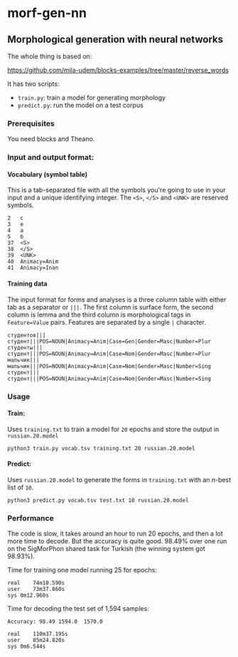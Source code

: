 # morf-gen-nn

## Morphological generation with neural networks

The whole thing is based on:

https://github.com/mila-udem/blocks-examples/tree/master/reverse_words

It has two scripts:

* `train.py`: train a model for generating morphology
* `predict.py`: run the model on a test corpus

### Prerequisites

You need blocks and Theano.

### Input and output format:

#### Vocabulary (symbol table)

This is a tab-separated file with all the symbols you're going to use in your 
input and a unique identifying integer. The `<S>`, `</S>` and `<UNK>` are 
reserved symbols.

```
2	c
3	e
4	а
5	б
37	<S>
38	</S>
39	<UNK>
40	Animacy=Anim
41	Animacy=Inan
```

#### Training data

The input format for forms and analyses is a three column table with either tab as a separator
or `|||`. The first column is surface form, the second column is lemma and the third column is 
morphological tags in `Feature=Value` pairs. Features are separated by a single `|` character.

```
студентов|||студент|||POS=NOUN|Animacy=Anim|Case=Gen|Gender=Masc|Number=Plur
студенты|||студент|||POS=NOUN|Animacy=Anim|Case=Nom|Gender=Masc|Number=Plur
мальчик|||мальчик|||POS=NOUN|Animacy=Anim|Case=Nom|Gender=Masc|Number=Sing
студент|||студент|||POS=NOUN|Animacy=Anim|Case=Nom|Gender=Masc|Number=Sing
```

### Usage

#### Train: 

Uses `training.txt` to train a model for `20` epochs and store the output in `russian.20.model`

```
python3 train.py vocab.tsv training.txt 20 russian.20.model
```


#### Predict:

Uses `russian.20.model` to generate the forms in `training.txt` with an _n_-best list of `10`.

```
python3 predict.py vocab.tsv test.txt 10 russian.20.model
```

### Performance

The code is slow, it takes around an hour to run 20 epochs, and then a lot more time to decode. But
the accuracy is quite good. 98.49% over one run on the SigMorPhon shared task for Turkish (the winning 
system got 98.93%).

Time for training one model running 25 for epochs:
```
real	74m10.590s
user	73m37.860s
sys	0m12.960s
```

Time for decoding the test set of 1,594 samples:

```
Accuracy: 98.49	1594.0	1570.0

real	110m37.195s
user	85m24.820s
sys	0m6.544s
```
